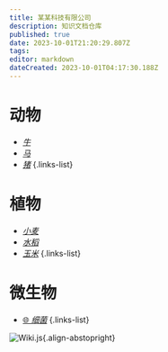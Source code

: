 ```yaml
---
title: 某某科技有限公司
description: 知识文档仓库
published: true
date: 2023-10-01T21:20:29.807Z
tags: 
editor: markdown
dateCreated: 2023-10-01T04:17:30.188Z
---
```


# 动物

- [*牛*](http://47.240.59.113:8080/gitea_Root/test-doc-repo/src/branch/main/%E9%83%A8%E9%97%A8A/%E5%AD%90%E9%83%A8%E9%97%A8A1)
- [*马*](http://47.240.59.113:8080/gitea_Root/test-doc-repo/src/branch/main/%E9%83%A8%E9%97%A8A/%E5%AD%90%E9%83%A8%E9%97%A8A2)
- [*猪*](http://47.240.59.113:8080/gitea_Root/test-doc-repo/src/branch/main/%E9%83%A8%E9%97%A8A/%E5%AD%90%E9%83%A8%E9%97%A8A2)
{.links-list}

# 植物

- [*小麦*](http://47.240.59.113:8080/gitea_Root/test-doc-repo/src/branch/main/%E9%83%A8%E9%97%A8B/%E5%AD%90%E9%83%A8%E9%97%A8B1/%E5%AD%90%E9%83%A8%E9%97%A8B1-1)
- [*水稻*](http://47.240.59.113:8080/gitea_Root/test-doc-repo/src/branch/main/%E9%83%A8%E9%97%A8B/%E5%AD%90%E9%83%A8%E9%97%A8B2)
- [*玉米*](http://47.240.59.113:8080/gitea_Root/test-doc-repo/src/branch/main/%E9%83%A8%E9%97%A8B/%E5%AD%90%E9%83%A8%E9%97%A8B2)
{.links-list}

# 微生物

- [:globe_with_meridians: *细菌*](http://47.240.59.113:8080/gitea_Root/test-doc-repo/src/branch/main/%E9%83%A8%E9%97%A8C/%E5%AD%90%E9%83%A8%E9%97%A8C1/%E5%AD%90%E9%83%A8%E9%97%A8C1-1)
{.links-list}

![Wiki.js](https://static.requarks.io/logo/wikijs-butterfly.svg){.align-abstopright}

